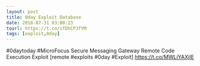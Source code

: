```yaml
---
layout: post
title: 0day Exploit Database
date: 2018-07-31 03:00:23
tourl: https://t.co/ifDhCPJfYM
tags: [exploit,0day]
---
```

#0daytoday #MicroFocus Secure Messaging Gateway Remote Code Execution Exploit [remote #exploits #0day #Exploit] https://t.co/MWLiYAXjIE